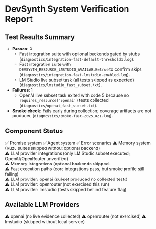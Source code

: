 
# DevSynth System Verification Report

## Test Results Summary
- **Passes**: 3  
  - Fast integration suite with optional backends gated by stubs (`diagnostics/integration-fast-default-threshold1.log`).
  - Fast integration suite with `DEVSYNTH_RESOURCE_LMSTUDIO_AVAILABLE=true` to confirm skips (`diagnostics/integration-fast-lmstudio-enabled.log`).
  - LM Studio live subset task (all tests skipped as expected) (`diagnostics/lmstudio_fast_subset.txt`).
- **Failures**: 1  
  - OpenAI live subset task exited with code 5 because no `requires_resource('openai')` tests collected (`diagnostics/openai_fast_subset.txt`).
- **Smoke check**: Fails early during collection; coverage artifacts are not produced (`diagnostics/smoke-fast-20251021.log`).

## Component Status
✅ Promise system
✅ Agent system
✅ Error scenarios
⚠️ Memory system (Kuzu suites skipped without optional backend)  
⚠️ LLM provider integrations (only LM Studio subset executed; OpenAI/OpenRouter unverified)  
⚠️ Memory integrations (optional backends skipped)  
⚠️ Fast execution paths (core integrations pass, but smoke profile still failing)  
⚠️ LLM provider: openai (subset produced no collected tests)  
⚠️ LLM provider: openrouter (not exercised this run)  
⚠️ LLM provider: lmstudio (tests skipped behind feature flag)

## Available LLM Providers
⚠️ openai (no live evidence collected)
⚠️ openrouter (not exercised)
⚠️ lmstudio (skipped without local service)
